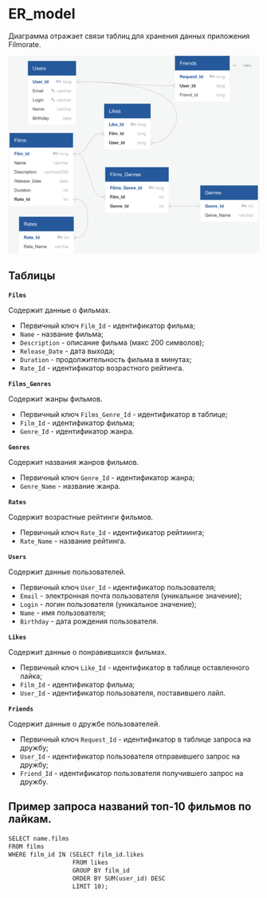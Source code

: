# ER_model

Диаграмма отражает связи таблиц для хранения данных приложения Filmorate.

![The link to ER-model](https://github.com/ku-alexej/er_model/blob/main/ER_model.png)

## Таблицы
 
**```Films```**

Содержит данные о фильмах.
- Первичный ключ ```Film_Id``` - идентификатор фильма;
- ```Name``` - название фильма;
- ```Description``` - описание фильма (макс 200 символов);
- ```Release_Date``` - дата выхода;
- ```Duration``` - продолжительность фильма в минутах;
- ```Rate_Id``` - идентификатор возрастного рейтинга.



**```Films_Genres```**

Содержит жанры фильмов.
- Первичный ключ ```Films_Genre_Id``` - идентификатор в таблице;
- ```Film_Id``` - идентификатор фильма;
- ```Genre_Id``` - идентификатор жанра.
 
**```Genres```**

Содержит названия жанров фильмов.
- Первичный ключ ```Genre_Id``` - идентификатор жанра;
- ```Genre_Name``` - название жанра.
 
**```Rates```**

Содержит возрастные рейтинги фильмов.
- Первичный ключ ```Rate_Id``` - идентификатор рейтиинга;
- ```Rate_Name``` - название рейтинга.
 
**```Users```**

Содержит данные пользователей.
- Первичный ключ ```User_Id``` - идентификатор пользователя;
- ```Email``` - электронная почта пользователя (уникальное значение);
- ```Login``` - логин пользователя (уникальное значение);
- ```Name``` - имя пользователя;
- ```Birthday``` - дата рождения пользователя.
 
**```Likes```**

Содержит данные о понравившихся фильмах.
- Первичный ключ ```Like_Id``` - идентификатор в таблице оставленного лайка;
- ```Film_Id``` - идентификатор фильма;
- ```User_Id``` - идентификатор пользователя, поставившего лайл.
 
**```Friends```**

Содержит данные о дружбе пользователей.
- Первичный ключ ```Request_Id``` - идентификатор в таблице запроса на дружбу;
- ```User_Id``` - идентификатор пользователя отправившего запрос на дружбу;
- ```Friend_Id``` - идентификатор пользователя получившего запрос на дружбу.
 
## Пример запроса названий топ-10 фильмов по лайкам.

```
SELECT name.films
FROM films
WHERE film_id IN (SELECT film_id.likes
                  FROM likes
                  GROUP BY film_id
                  ORDER BY SUM(user_id) DESC
                  LIMIT 10);
```
